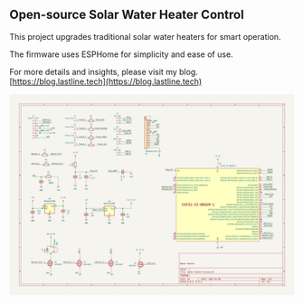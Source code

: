 ## Open-source Solar Water Heater Control

This project upgrades traditional solar water heaters for smart operation. 

The firmware uses ESPHome for simplicity and ease of use. 

For more details and insights, please visit my blog.
[https://blog.lastline.tech](https://blog.lastline.tech)

![img](./water-heater.svg)![]()
